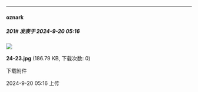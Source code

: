 ﻿
*****

####  oznark  
##### 201#       发表于 2024-9-20 05:16

<img src="https://img.saraba1st.com/forum/202409/19/141645qr3rrk1ucfyijniz.jpg" referrerpolicy="no-referrer">

<strong>24-23.jpg</strong> (186.79 KB, 下载次数: 0)

下载附件

2024-9-20 05:16 上传

